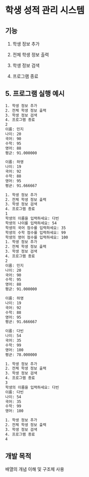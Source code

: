 # 학생 성적 관리 시스템

## 기능
1. 학생 정보 추가

2. 전체 학생 정보 출력

3. 학생 정보 검색

4. 프로그램 종료

## 5. 프로그램 실행 예시

```bash
1. 학생 정보 추가
2. 전체 학생 정보 출력
3. 학생 정보 검색
4. 프로그램 종료
2
이름: 민지
나이: 20
국어: 90
수학: 95
영어: 88
평균: 91.000000

이름: 하영
나이: 19
국어: 92
수학: 88
영어: 95
평균: 91.666667

1. 학생 정보 추가
2. 전체 학생 정보 출력
3. 학생 정보 검색
4. 프로그램 종료
1
학생의 이름을 입력하세요: 다빈
학생의 나이를 입력하세요: 54
학생의 국어 점수를 입력하세요: 35
학생의 수학 점수를 입력하세요: 99
학생의 영어 점수를 입력하세요: 100
1. 학생 정보 추가
2. 전체 학생 정보 출력
3. 학생 정보 검색
4. 프로그램 종료
2
이름: 민지
나이: 20
국어: 90
수학: 95
영어: 88
평균: 91.000000

이름: 하영
나이: 19
국어: 92
수학: 88
영어: 95
평균: 91.666667

이름: 다빈
나이: 54
국어: 35
수학: 99
영어: 100
평균: 78.000000

1. 학생 정보 추가
2. 전체 학생 정보 출력
3. 학생 정보 검색
4. 프로그램 종료
3
학생의 이름을 입력하세요: 다빈
이름: 다빈
나이: 54
국어: 35
수학: 99
영어: 100

1. 학생 정보 추가     
2. 전체 학생 정보 출력
3. 학생 정보 검색     
4. 프로그램 종료      
4
```

## 개발 목적
배열의 개념 이해 및 구조체 사용
